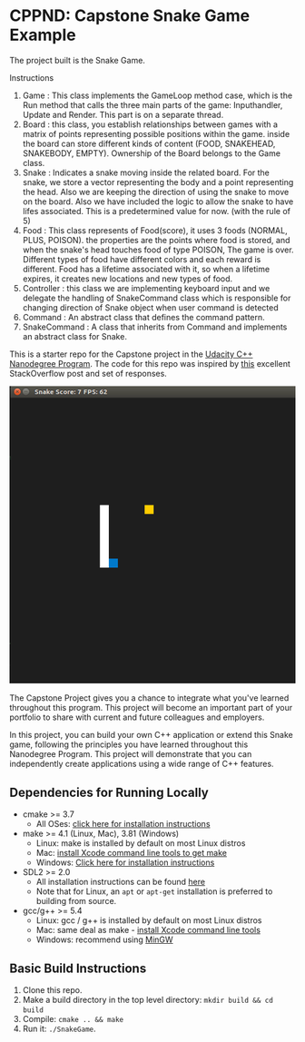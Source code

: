 # CPPND: Capstone Snake Game Example
The project built is the Snake Game.

Instructions

1. Game : This class implements the GameLoop method case, which is the Run method that calls the three main parts of the game: Inputhandler, Update and Render. This part is on a separate thread.
2. Board : this class, you establish relationships between games with a matrix of points representing possible positions within the game. inside the board can store different kinds of content (FOOD, SNAKEHEAD, SNAKEBODY, EMPTY). Ownership of the Board belongs to the Game class.
3. Snake : Indicates a snake moving inside the related board. For the snake, we store a vector representing the body and a point representing the head. Also we are keeping the direction of using the snake to move on the board. Also we have included the logic to allow the snake to have lifes associated. This is a predetermined value for now. (with the rule of 5)
4. Food : This class represents of Food(score),  it uses 3 foods (NORMAL, PLUS, POISON). the properties are the points where food is stored, and when the snake's head touches food of type POISON, The game is over. Different types of food have different colors and each reward is different. Food has a lifetime associated with it, so when a lifetime expires, it creates new locations and new types of food.
5. Controller : this class we are implementing keyboard input and we delegate the handling of SnakeCommand class which is responsible for changing direction of Snake object when user command is detected
7. Command : An abstract class that defines the command pattern.
8. SnakeCommand : A class that inherits from Command and implements an abstract class for Snake.


This is a starter repo for the Capstone project in the [Udacity C++ Nanodegree Program](https://www.udacity.com/course/c-plus-plus-nanodegree--nd213). The code for this repo was inspired by [this](https://codereview.stackexchange.com/questions/212296/snake-game-in-c-with-sdl) excellent StackOverflow post and set of responses.

<img src="snake_game.gif"/>

The Capstone Project gives you a chance to integrate what you've learned throughout this program. This project will become an important part of your portfolio to share with current and future colleagues and employers.

In this project, you can build your own C++ application or extend this Snake game, following the principles you have learned throughout this Nanodegree Program. This project will demonstrate that you can independently create applications using a wide range of C++ features.

## Dependencies for Running Locally
* cmake >= 3.7
  * All OSes: [click here for installation instructions](https://cmake.org/install/)
* make >= 4.1 (Linux, Mac), 3.81 (Windows)
  * Linux: make is installed by default on most Linux distros
  * Mac: [install Xcode command line tools to get make](https://developer.apple.com/xcode/features/)
  * Windows: [Click here for installation instructions](http://gnuwin32.sourceforge.net/packages/make.htm)
* SDL2 >= 2.0
  * All installation instructions can be found [here](https://wiki.libsdl.org/Installation)
  * Note that for Linux, an `apt` or `apt-get` installation is preferred to building from source.
* gcc/g++ >= 5.4
  * Linux: gcc / g++ is installed by default on most Linux distros
  * Mac: same deal as make - [install Xcode command line tools](https://developer.apple.com/xcode/features/)
  * Windows: recommend using [MinGW](http://www.mingw.org/)

## Basic Build Instructions

1. Clone this repo.
2. Make a build directory in the top level directory: `mkdir build && cd build`
3. Compile: `cmake .. && make`
4. Run it: `./SnakeGame`.
